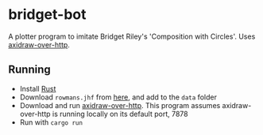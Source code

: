 # bridget-bot

A plotter program to imitate Bridget Riley's 'Composition with Circles'. Uses [axidraw-over-http](https://github.com/bryangale/axidraw-over-http).

## Running
- Install [Rust](https://www.rust-lang.org/tools/install)
- Download `rowmans.jhf` from [here](https://github.com/kamalmostafa/hershey-fonts/blob/master/hershey-fonts/rowmans.jhf), and add to the `data` folder
- Download and run [axidraw-over-http](https://github.com/bryangale/axidraw-over-http). This program assumes axidraw-over-http is running locally on its default port, 7878
- Run with `cargo run`
